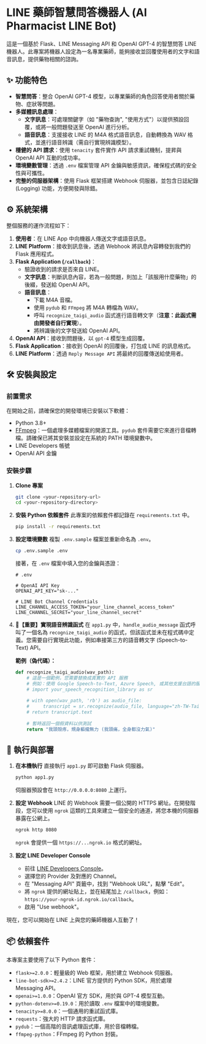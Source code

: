 # LINE 藥師智慧問答機器人 (AI Pharmacist LINE Bot)

這是一個基於 Flask、LINE Messaging API 和 OpenAI GPT-4 的智慧問答 LINE 機器人。此專案將機器人設定為一名專業藥師，能夠接收並回覆使用者的文字和語音訊息，提供藥物相關的諮詢。

## ✨ 功能特色

* **智慧問答**：整合 OpenAI GPT-4 模型，以專業藥師的角色回答使用者關於藥物、症狀等問題。
* **多媒體訊息處理**：
    * **文字訊息**：可處理關鍵字（如 "藥物查詢", "使用方式"）以提供預設回覆，或將一般問題發送至 OpenAI 進行分析。
    * **語音訊息**：支援接收 LINE 的 M4A 格式語音訊息，自動轉換為 WAV 格式，並進行語音辨識（需自行實現辨識模型）。
* **穩健的 API 請求**：使用 `tenacity` 套件實作 API 請求重試機制，提昇與 OpenAI API 互動的成功率。
* **環境變數管理**：透過 `.env` 檔案管理 API 金鑰與敏感資訊，確保程式碼的安全性與可攜性。
* **完整的伺服器架構**：使用 Flask 框架搭建 Webhook 伺服器，並包含日誌紀錄 (Logging) 功能，方便開發與除錯。

## ⚙️ 系統架構

整個服務的運作流程如下：

1.  **使用者**：在 LINE App 中向機器人傳送文字或語音訊息。
2.  **LINE Platform**：接收到訊息後，透過 Webhook 將訊息內容轉發到我們的 Flask 應用程式。
3.  **Flask Application (`/callback`)**：
    * 驗證收到的請求是否來自 LINE。
    * **文字訊息**：判斷訊息內容，若為一般問題，則加上「該服用什麼藥物」的後綴，發送給 OpenAI API。
    * **語音訊息**：
        * 下載 M4A 音檔。
        * 使用 `pydub` 和 `FFmpeg` 將 M4A 轉檔為 WAV。
        * 呼叫 `recognize_taigi_audio` 函式進行語音轉文字（**注意：此函式需由開發者自行實現**）。
        * 將辨識後的文字發送給 OpenAI API。
4.  **OpenAI API**：接收到問題後，以 `gpt-4` 模型生成回覆。
5.  **Flask Application**：接收到 OpenAI 的回覆後，打包成 LINE 的訊息格式。
6.  **LINE Platform**：透過 `Reply Message API` 將最終的回覆傳送給使用者。

## 🛠️ 安裝與設定

### 前置需求

在開始之前，請確保您的開發環境已安裝以下軟體：

* Python 3.8+
* [FFmpeg](https://ffmpeg.org/download.html)：一個處理多媒體檔案的開源工具。`pydub` 套件需要它來進行音檔轉檔。請確保已將其安裝並設定在系統的 PATH 環境變數中。
* LINE Developers 帳號
* OpenAI API 金鑰

### 安裝步驟

1.  **Clone 專案**
    ```bash
    git clone <your-repository-url>
    cd <your-repository-directory>
    ```

2.  **安裝 Python 依賴套件**
    此專案的依賴套件都記錄在 `requirements.txt` 中。
    ```bash
    pip install -r requirements.txt
    ```

3.  **設定環境變數**
    複製 `.env.sample` 檔案並重新命名為 `.env`。
    ```bash
    cp .env.sample .env
    ```
    接著，在 `.env` 檔案中填入您的金鑰與憑證：
    ```env
    # .env

    # OpenAI API Key
    OPENAI_API_KEY="sk-..."

    # LINE Bot Channel Credentials
    LINE_CHANNEL_ACCESS_TOKEN="your_line_channel_access_token"
    LINE_CHANNEL_SECRET="your_line_channel_secret"
    ```

4.  **🚨【重要】實現語音辨識函式**
    在 `app1.py` 中，`handle_audio_message` 函式呼叫了一個名為 `recognize_taigi_audio` 的函式，但該函式並未在程式碼中定義。您需要自行實現此功能，例如串接第三方的語音轉文字 (Speech-to-Text) API。

    **範例（偽代碼）：**
    ```python
    def recognize_taigi_audio(wav_path):
        # 這是一個範例，您需要替換成真實的 API 服務
        # 例如：使用 Google Speech-to-Text, Azure Speech, 或其他支援台語的服務
        # import your_speech_recognition_library as sr
        
        # with open(wav_path, 'rb') as audio_file:
        #     transcript = sr.recognize(audio_file, language="zh-TW-Taigi") # 假設的語言代碼
        # return transcript.text
        
        # 暫時返回一個假資料以供測試
        return "我頭殼疼，規身軀攏無力 (我頭痛，全身都沒力氣)"
    ```

## 🚀 執行與部署

1.  **在本機執行**
    直接執行 `app1.py` 即可啟動 Flask 伺服器。
    ```bash
    python app1.py
    ```
    伺服器預設會在 `http://0.0.0.0:8080` 上運行。

2.  **設定 Webhook**
    LINE 的 Webhook 需要一個公開的 HTTPS 網址。在開發階段，您可以使用 `ngrok` 這類的工具來建立一個安全的通道，將您本機的伺服器暴露在公網上。
    ```bash
    ngrok http 8080
    ```
    `ngrok` 會提供一個 `https://...ngrok.io` 格式的網址。

3.  **設定 LINE Developer Console**
    * 前往 [LINE Developers Console](https://developers.line.biz/)。
    * 選擇您的 Provider 及對應的 Channel。
    * 在 "Messaging API" 頁籤中，找到 "Webhook URL"，點擊 "Edit"。
    * 將 `ngrok` 提供的網址貼上，並在結尾加上 `/callback`，例如：`https://your-ngrok-id.ngrok.io/callback`。
    * 啟用 "Use webhook"。

現在，您可以開始在 LINE 上與您的藥師機器人互動了！

## 📦 依賴套件

本專案主要使用了以下 Python 套件：

* `flask>=2.0.0`：輕量級的 Web 框架，用於建立 Webhook 伺服器。
* `line-bot-sdk>=2.4.2`：LINE 官方提供的 Python SDK，用於處理 Messaging API。
* `openai>=1.0.0`：OpenAI 官方 SDK，用於與 GPT-4 模型互動。
* `python-dotenv>=0.19.0`：用於讀取 `.env` 檔案中的環境變數。
* `tenacity>=8.0.0`：一個通用的重試函式庫。
* `requests`：強大的 HTTP 請求函式庫。
* `pydub`：一個高階的音訊處理函式庫，用於音檔轉檔。
* `ffmpeg-python`：FFmpeg 的 Python 封裝。
